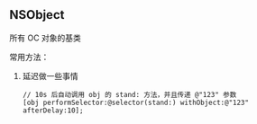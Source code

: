 #

## NSObject

所有 OC 对象的基类

常用方法：

1. 延迟做一些事情

   ```objc
   // 10s 后自动调用 obj 的 stand: 方法，并且传递 @"123" 参数
   [obj performSelector:@selector(stand:) withObject:@"123" afterDelay:10];
   ```
